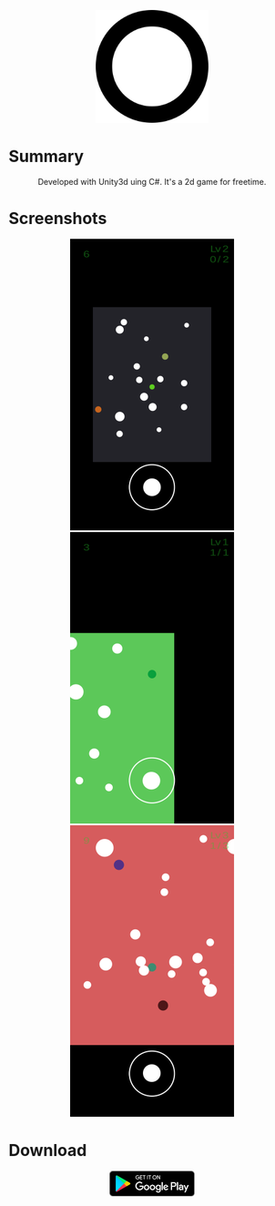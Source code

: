 <p align="center">
  <img height="198" width="198"  src="icons/icon512.png">
</p>


# Summary
<p align="center">
Developed with Unity3d uing C#. It's a 2d game for freetime.
</p>


# Screenshots
<p align="center">
<img height="512" width="288" src="images/image01.png">
<img height="512" width="288" src="images/image02.png">
<img height="512" width="288" src="images/image03.png">
</p>


# Download
<p align="center">
  <a href="" target="https://play.google.com/store/apps/details?id=com.erdemsiyam.memorizeyourwords">
    <img src="images/googlePlayDownload.png">
  </a>
</p>
